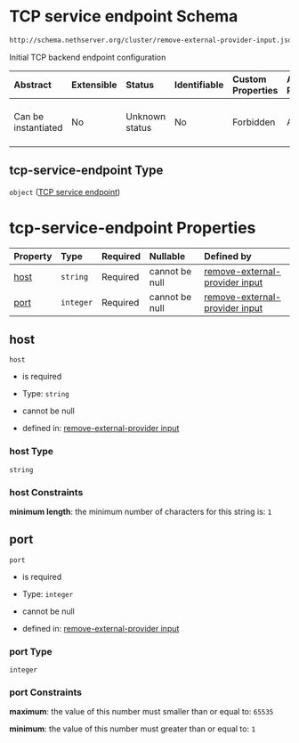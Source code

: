 # TCP service endpoint Schema

```txt
http://schema.nethserver.org/cluster/remove-external-provider-input.json#/$defs/tcp-service-endpoint
```

Initial TCP backend endpoint configuration

| Abstract            | Extensible | Status         | Identifiable | Custom Properties | Additional Properties | Access Restrictions | Defined In                                                                                                 |
| :------------------ | :--------- | :------------- | :----------- | :---------------- | :-------------------- | :------------------ | :--------------------------------------------------------------------------------------------------------- |
| Can be instantiated | No         | Unknown status | No           | Forbidden         | Allowed               | none                | [remove-external-provider-input.json*](cluster/remove-external-provider-input.json "open original schema") |

## tcp-service-endpoint Type

`object` ([TCP service endpoint](remove-external-provider-input-defs-tcp-service-endpoint.md))

# tcp-service-endpoint Properties

| Property      | Type      | Required | Nullable       | Defined by                                                                                                                                                                                                                           |
| :------------ | :-------- | :------- | :------------- | :----------------------------------------------------------------------------------------------------------------------------------------------------------------------------------------------------------------------------------- |
| [host](#host) | `string`  | Required | cannot be null | [remove-external-provider input](remove-external-provider-input-defs-tcp-service-endpoint-properties-host.md "http://schema.nethserver.org/cluster/remove-external-provider-input.json#/$defs/tcp-service-endpoint/properties/host") |
| [port](#port) | `integer` | Required | cannot be null | [remove-external-provider input](remove-external-provider-input-defs-tcp-service-endpoint-properties-port.md "http://schema.nethserver.org/cluster/remove-external-provider-input.json#/$defs/tcp-service-endpoint/properties/port") |

## host



`host`

*   is required

*   Type: `string`

*   cannot be null

*   defined in: [remove-external-provider input](remove-external-provider-input-defs-tcp-service-endpoint-properties-host.md "http://schema.nethserver.org/cluster/remove-external-provider-input.json#/$defs/tcp-service-endpoint/properties/host")

### host Type

`string`

### host Constraints

**minimum length**: the minimum number of characters for this string is: `1`

## port



`port`

*   is required

*   Type: `integer`

*   cannot be null

*   defined in: [remove-external-provider input](remove-external-provider-input-defs-tcp-service-endpoint-properties-port.md "http://schema.nethserver.org/cluster/remove-external-provider-input.json#/$defs/tcp-service-endpoint/properties/port")

### port Type

`integer`

### port Constraints

**maximum**: the value of this number must smaller than or equal to: `65535`

**minimum**: the value of this number must greater than or equal to: `1`
